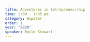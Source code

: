 ```yaml
---
title: Adventures in Entrepreneurship
time: 1:00 - 1:35 pm
category: Hipster
order: 1
year: "2020"
speaker: Emile Stewart
---
```


